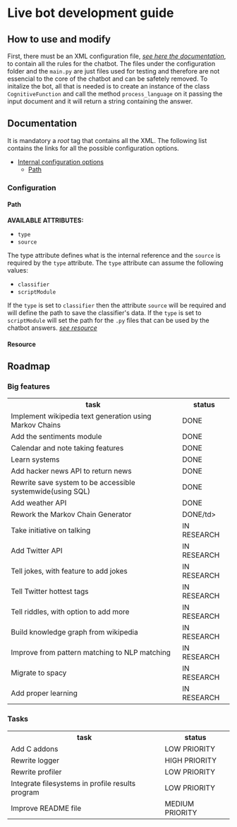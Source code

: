 # Live bot development guide

## How to use and modify
First, there must be an XML configuration file, [*see here the documentation*](#documentation), to contain all the
rules for the chatbot. The files under the configuration folder and the `main.py` are just files used for testing
and therefore are not essencial to the core of the chatbot and can be safetely removed.
To initalize the bot, all that is needed is to create an instance of the class `CognitiveFunction` and call the method
`process_language` on it passing the input document and it will return a string containing the answer.

## Documentation
It is mandatory a *root* tag that contains all the XML. The following list contains the links for all the possible
configuration options.

- [Internal configuration options](#Configuration)
    - [Path](#Path)
    
### Configuration
#### Path
**AVAILABLE ATTRIBUTES:**
- `type`
- `source`

The type attribute defines what is the internal reference and the `source` is required by the `type` attribute.
The `type` attribute can assume the following values:
- `classifier`
- `scriptModule`

If the `type` is set to `classifier` then the attribute `source` will be required and will define the path to save the
classifier's data.
If the `type` is set to `scriptModule` will set the path for the `.py` files that can be used by the chatbot answers.
[*see resource*](#Resource)

#### Resource

## Roadmap
### Big features
<table>
    <tr>
        <th>task</th>                                                       <th>status</th>
    </tr>
    <tr>
        <td>Implement wikipedia text generation using Markov Chains</td>    <td>DONE</td>
    </tr>
    <tr>
        <td>Add the sentiments module</td>                                  <td>DONE</td>
    </tr>
    <tr>
        <td>Calendar and note taking features</td>                          <td>DONE</td>
    </tr>
    <tr>
        <td>Learn systems</td>                                              <td>DONE</td>
    </tr>
    <tr>
        <td>Add hacker news API to return news</td>                         <td>DONE</td>
    </tr>
    <tr>
        <td>Rewrite save system to be accessible systemwide(using SQL)</td> <td>DONE</td>
    </tr>
    <tr>
        <td>Add weather API</td>                                            <td>DONE</td>
    </tr>
    <tr>
        <td>Rework the Markov Chain Generator</td>                          <td>DONE/td>
    </tr>
    <tr>
        <td>Take initiative on talking</td>                                 <td>IN RESEARCH</td>
    </tr>
    <tr>
        <td>Add Twitter API</td>                                            <td>IN RESEARCH</td>
    </tr>
    <tr>
        <td>Tell jokes, with feature to add jokes</td>                      <td>IN RESEARCH</td>
    </tr>
    <tr>
        <td>Tell Twitter hottest tags</td>                                  <td>IN RESEARCH</td>
    </tr>
    <tr>
        <td>Tell riddles, with option to add more</td>                      <td>IN RESEARCH</td>
    </tr>
    <tr>
        <td>Build knowledge graph from wikipedia</td>                       <td>IN RESEARCH</td>
    </tr>
    <tr>
        <td>Improve from pattern matching to NLP matching</td>              <td>IN RESEARCH</td>
    </tr>
    <tr>
        <td>Migrate to spacy</td>                                           <td>IN RESEARCH</td>
    </tr>
    <tr>
        <td>Add proper learning</td>                                        <td>IN RESEARCH</td>
    </tr>
</table>

### Tasks
<table>
    <tr>
        <th>task</th>                                                       <th>status</th>
    </tr>
    <tr>
        <td>Add C addons</td>                                               <td>LOW PRIORITY</td>
    </tr>
    <tr>
        <td>Rewrite logger</td>                                             <td>HIGH PRIORITY</td>
    </tr>
    <tr>
        <td>Rewrite profiler</td>                                           <td>LOW PRIORITY</td>
    </tr>
    <tr>
        <td>Integrate filesystems in profile results program</td>           <td>LOW PRIORITY</td>
    </tr>
    <tr>
        <td>Improve README file</td>                                        <td>MEDIUM PRIORITY</td>
    </tr>
</table>
